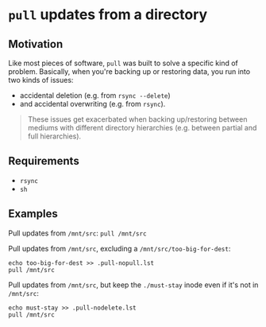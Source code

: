 # `pull` updates from a directory
## Motivation
Like most pieces of software, `pull` was built to solve a specific kind of
problem.  Basically, when you're backing up or restoring data, you run into two
kinds of issues:
- accidental deletion (e.g. from `rsync --delete`)
- and accidental overwriting (e.g. from `rsync`).

> These issues get exacerbated when backing up/restoring between mediums with
> different directory hierarchies (e.g. between partial and full hierarchies).

## Requirements
- `rsync`
- `sh`

## Examples
Pull updates from `/mnt/src`:
`pull /mnt/src`

Pull updates from `/mnt/src`, excluding a `/mnt/src/too-big-for-dest`:
```
echo too-big-for-dest >> .pull-nopull.lst
pull /mnt/src
```

Pull updates from `/mnt/src`, but keep the `./must-stay` inode even if it's not
in `/mnt/src`:
```
echo must-stay >> .pull-nodelete.lst
pull /mnt/src
```

